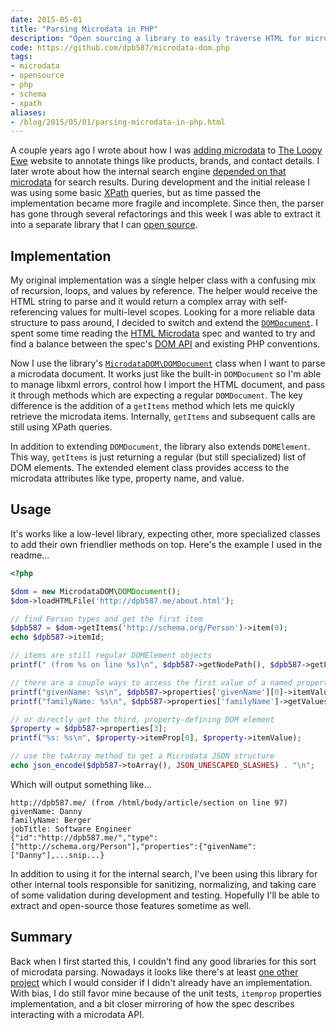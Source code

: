 ```yaml
---
date: 2015-05-01
title: "Parsing Microdata in PHP"
description: "Open sourcing a library to easily traverse HTML for microdata."
code: https://github.com/dpb587/microdata-dom.php
tags:
- microdata
- opensource
- php
- schema
- xpath
aliases:
- /blog/2015/05/01/parsing-microdata-in-php.html
---
```


A couple years ago I wrote about how I was [adding microdata][3] to [The Loopy Ewe][1] website to annotate things like products, brands, and contact details. I later wrote about how the internal search engine [depended on that microdata][4] for search results. During development and the initial release I was using some basic [XPath][2] queries, but as time passed the implementation became more fragile and incomplete. Since then, the parser has gone through several refactorings and this week I was able to extract it into a separate library that I can [open source][9].


## Implementation

My original implementation was a single helper class with a confusing mix of recursion, loops, and values by reference. The helper would receive the HTML string to parse and it would return a complex array with self-referencing values for multi-level scopes. Looking for a more reliable data structure to pass around, I decided to switch and extend the [`DOMDocument`][5]. I spent some time reading the [HTML Microdata][6] spec and wanted to try and find a balance between the spec's [DOM API][7] and existing PHP conventions.

Now I use the library's [`MicrodataDOM\DOMDocument`][8] class when I want to parse a microdata document. It works just like the built-in `DOMDocument` so I'm able to manage libxml errors, control how I import the HTML document, and pass it through methods which are expecting a regular `DOMDocument`. The key difference is the addition of a `getItems` method which lets me quickly retrieve the microdata items. Internally, `getItems` and subsequent calls are still using XPath queries.

In addition to extending `DOMDocument`, the library also extends `DOMElement`. This way, `getItems` is just returning a regular (but still specialized) list of DOM elements. The extended element class provides access to the microdata attributes like type, property name, and value.


## Usage

It's works like a low-level library, expecting other, more specialized classes to add their own friendlier methods on top. Here's the example I used in the readme...

```php
<?php

$dom = new MicrodataDOM\DOMDocument();
$dom->loadHTMLFile('http://dpb587.me/about.html');

// find Person types and get the first item
$dpb587 = $dom->getItems('http://schema.org/Person')->item(0);
echo $dpb587->itemId;

// items are still regular DOMElement objects
printf(" (from %s on line %s)\n", $dpb587->getNodePath(), $dpb587->getLineNo());

// there are a couple ways to access the first value of a named property
printf("givenName: %s\n", $dpb587->properties['givenName'][0]->itemValue);
printf("familyName: %s\n", $dpb587->properties['familyName']->getValues()[0]);

// or directly get the third, property-defining DOM element
$property = $dpb587->properties[3];
printf("%s: %s\n", $property->itemProp[0], $property->itemValue);

// use the toArray method to get a Microdata JSON structure
echo json_encode($dpb587->toArray(), JSON_UNESCAPED_SLASHES) . "\n";
```

Which will output something like...

    http://dpb587.me/ (from /html/body/article/section on line 97)
    givenName: Danny
    familyName: Berger
    jobTitle: Software Engineer
    {"id":"http://dpb587.me/","type":["http://schema.org/Person"],"properties":{"givenName":["Danny"],...snip...}

In addition to using it for the internal search, I've been using this library for other internal tools responsible for sanitizing, normalizing, and taking care of some validation during development and testing. Hopefully I'll be able to extract and open-source those features sometime as well.


## Summary

Back when I first started this, I couldn't find any good libraries for this sort of microdata parsing. Nowadays it looks like there's at least [one other project][10] which I would consider if I didn't already have an implementation. With bias, I do still favor mine because of the unit tests, `itemprop` properties implementation, and a bit closer mirroring of how the spec describes interacting with a microdata API.


 [1]: https://www.theloopyewe.com/
 [2]: http://php.net/manual/en/class.domxpath.php
 [3]: /blog/2013/05/13/structured-data-with-schema-org.html
 [4]: /blog/2013/06/01/search-engine-based-on-structured-data.html
 [5]: http://php.net/manual/en/class.domdocument.php
 [6]: http://www.w3.org/TR/microdata/
 [7]: http://www.w3.org/TR/microdata/#microdata-dom-api
 [8]: https://github.com/dpb587/microdata-dom.php/blob/master/src/MicrodataDOM/DOMDocument.php
 [9]: https://github.com/dpb587/microdata-dom.php
 [10]: https://github.com/linclark/MicrodataPHP
